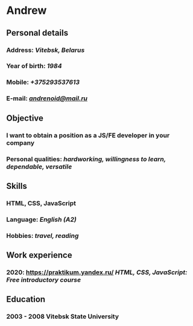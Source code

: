 # **Andrew**

## Personal details

  ### Address:        *Vitebsk, Belarus*
  ### Year of birth:  *1984*
  ### Mobile:         *+375293537613*
  ### E-mail:         *andrenoid@mail.ru*

## Objective
  
  ### I want to obtain a position as a JS/FE developer in your company
  ### Personal qualities: *hardworking, willingness to learn, dependable, versatile*
   
   
## Skills
  
  ### HTML, CSS, JavaScript
  ### Language: *English (A2)*
  ### Hobbies: *travel, reading*
  
## Work experience
  
  ### 2020: https://praktikum.yandex.ru/ *HTML, CSS, JavaScript: Free introductory course*
  
## Education
  
  ### 2003 - 2008 Vitebsk State University
